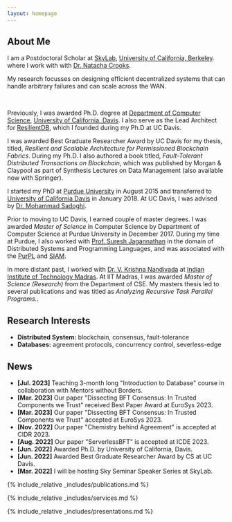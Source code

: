 ```yaml
---
layout: homepage
---
```


## About Me

I am a Postdoctoral Scholar at 
<a href="https://sky.cs.berkeley.edu/">SkyLab</a>, 
<a href="https://www.berkeley.edu/">University of California, Berkeley</a>.
where I work with with <a href="https://nacrooks.github.io/">Dr. Natacha Crooks</a>. 
<br>

My research focusses on designing efficient decentralized systems that can handle arbitrary failures 
and can scale across the WAN.

<br>

Previously, I was awarded Ph.D. degree at 
<a href="http://www.cs.ucdavis.edu/">Department of Computer Science</a>, 
<a href="https://www.ucdavis.edu/">University of California, Davis</a>. 
I also serve as the Lead Architect for <a href="https://resilientdb.com/">ResilientDB</a>, which I founded 
during my Ph.D at UC Davis.
<br>

I was awarded Best Graduate Researcher Award by UC Davis for my thesis, titled, 
<i>Resilient and Scalable Architecture for Permissioned Blockchain Fabrics</i>. 
During my Ph.D. I also authored a book titled, 
<i>Fault-Tolerant Distributed Transactions on Blockchain</i>, which was published by Morgan & Claypool as part of Synthesis Lectures on Data Management 
(also available now with Springer).
<br>

I started my PhD at <a href="https://www.purdue.edu/">Purdue University</a> 
in August 2015 and transferred to <a href="https://www.ucdavis.edu/">University of California Davis</a> 
in January 2018. At UC Davis, I was advised by
<a href="https://msadoghi.github.io/">Dr. Mohammad Sadoghi</a>. 

Prior to moving to UC Davis, I earned couple of master degrees.
I was awarded <i>Master of Science</i> in Computer Science by 
Department of Computer Science at Purdue University in December 2017.
During my time at Purdue, I also worked with <a href="https://www.cs.purdue.edu/homes/suresh/">Prof. 
Suresh Jagannathan</a> in the domain of Distributed Systems and Programming Languages, and was
associated with the <a href="http://purduepl.github.io/">PurPL</a> and <a href="https://www.siam.org/students/chapters/current/purdue.php">SIAM</a>.


In more distant past, I worked with <a href="http://www.cse.iitm.ac.in/~krishna/">Dr. V. Krishna Nandivada</a> 
at <a href="https://www.iitm.ac.in/">Indian Institute of Technology Madras</a>.
At IIT Madras, I was awarded <i>Master of Science (Research)</i> from the Department of CSE.
My masters thesis led to several publications and was titled as 
<i>Analyzing Recursive Task Parallel Programs.</i>.



## Research Interests

- **Distributed System:** blockchain, consensus, fault-tolerance
- **Databases:** agreement protocols, concurrency control, severless-edge

## News

- **[Jul. 2023]** Teaching 3-month long "Introduction to Database" course in collaboration with Mentors without Borders.
- **[Mar. 2023]** Our paper "Dissecting BFT Consensus: In Trusted Components we Trust" received Best Paper Award at EuroSys 2023.
- **[Mar. 2023]** Our paper "Dissecting BFT Consensus: In Trusted Components we Trust" accepted at EuroSys 2023.
- **[Nov. 2022]** Our paper "Chemistry behind Agreement" is accepted at CIDR 2023.
- **[Aug. 2022]** Our paper "ServerlessBFT" is accepted at ICDE 2023.
- **[Jun. 2022]** Awarded Ph.D. by University of California, Davis.
- **[Jun. 2022]** Awarded Best Graduate Researcher Award by CS at UC Davis.
- **[Mar. 2022]** I will be hosting Sky Seminar Speaker Series at SkyLab.

{% include_relative _includes/publications.md %}

{% include_relative _includes/services.md %}

{% include_relative _includes/presentations.md %}
